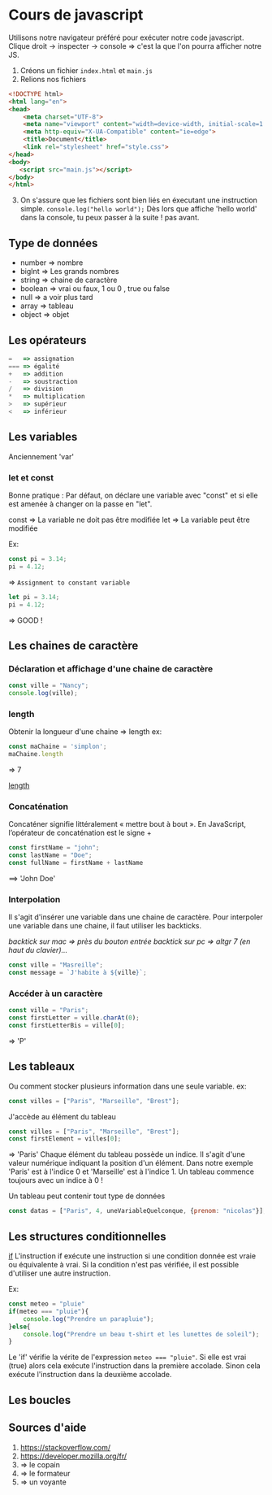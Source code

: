 # Cours de javascript

Utilisons notre navigateur préféré pour exécuter notre code javascript.
Clique droit -> inspecter -> console
=> c'est la que l'on pourra afficher notre JS.

1. Créons un fichier `index.html` et `main.js`
2. Relions nos fichiers

```html
<!DOCTYPE html>
<html lang="en">
<head>
    <meta charset="UTF-8">
    <meta name="viewport" content="width=device-width, initial-scale=1.0">
    <meta http-equiv="X-UA-Compatible" content="ie=edge">
    <title>Document</title>
    <link rel="stylesheet" href="style.css">
</head>
<body> 
   <script src="main.js"></script>
</body>
</html>
```

3. On s'assure que les fichiers sont bien liés en éxecutant une instruction simple.
`console.log("hello world");`
Dès lors que affiche 'hello world' dans la console, tu peux passer à la suite ! pas avant.

## Type de données

* number      => nombre
* bigInt      => Les grands nombres
* string      => chaine de caractère
* boolean     => vrai ou faux, 1 ou 0 , true ou false
* null        => a voir plus tard
* array       => tableau
* object      => objet


## Les opérateurs

```javascript
=   => assignation
=== => égalité
+   => addition
-   => soustraction
/   => division
*   => multiplication
>   => supérieur
<   => inférieur
```

## Les variables

Anciennement 'var'

### let et const
Bonne pratique : Par défaut, on déclare une variable avec "const" et si elle est amenée à changer on la passe en "let".

const => La variable ne doit pas être modifiée
let => La variable peut être modifiée

Ex:

```javascript
const pi = 3.14;
pi = 4.12;
```
 => `Assignment to constant variable`

 ```javascript
let pi = 3.14;
pi = 4.12;
```
=> GOOD !

## Les chaines de caractère

### Déclaration et affichage d'une chaine de caractère

```javascript
const ville = "Nancy";
console.log(ville);
```

### length
Obtenir la longueur d'une chaine => length
ex:

```javascript
const maChaine = 'simplon';
maChaine.length
```
=> 7


[length](https://developer.mozilla.org/fr/docs/Web/JavaScript/Reference/Objets_globaux/String/length)

### Concaténation

Concaténer signifie littéralement « mettre bout à bout ».
En JavaScript, l’opérateur de concaténation est le signe +

```javascript
const firstName = "john";
const lastName = "Doe";
const fullName = firstName + lastName
```

==> 'John Doe'


### Interpolation
Il s'agit d'insérer une variable dans une chaine de caractère. Pour interpoler une variable dans une chaine, il faut utiliser les backticks.

*backtick sur mac => près du bouton entrée
backtick sur pc  => altgr 7 (en haut du clavier)...*

```javascript
const ville = "Masreille";
const message = `J'habite à ${ville}`;
```

### Accéder à un caractère

```javascript
const ville = "Paris";
const firstLetter = ville.charAt(0);
const firstLetterBis = ville[0];
```
=> 'P'


## Les tableaux
Ou comment stocker plusieurs information dans une seule variable.
ex:

```javascript
const villes = ["Paris", "Marseille", "Brest"];
```

J'accède au élément du tableau

```javascript
const villes = ["Paris", "Marseille", "Brest"];
const firstElement = villes[0];
```
=> 'Paris'
Chaque élément du tableau possède un indice. Il s'agit d'une valeur numérique indiquant la position d'un élément. Dans notre exemple 'Paris' est à l'indice 0 et 'Marseille' est à l'indice 1. Un tableau commence toujours avec un indice à 0 !

Un tableau peut contenir tout type de données
```javascript
const datas = ["Paris", 4, uneVariableQuelconque, {prenom: "nicolas"}];
```

## Les structures conditionnelles
[if](https://developer.mozilla.org/fr/docs/Web/JavaScript/Reference/Instructions/if...else)
L'instruction if exécute une instruction si une condition donnée est vraie ou équivalente à vrai. Si la condition n'est pas vérifiée, il est possible d'utiliser une autre instruction.

Ex:

```javascript
const meteo = "pluie"
if(meteo === "pluie"){
    console.log("Prendre un parapluie");
}else{
    console.log("Prendre un beau t-shirt et les lunettes de soleil");
}
```

Le 'if' vérifie la vérite de l'expression `meteo === "pluie"`. Si elle est vrai (true) alors cela exécute l'instruction dans la première accolade. Sinon cela exécute l'instruction dans la deuxième accolade.

## Les boucles

## Sources d'aide

1. https://stackoverflow.com/
2. https://developer.mozilla.org/fr/
3. => le copain
4. => le formateur
5. => un voyante